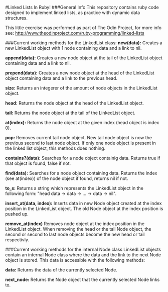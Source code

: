 #Linked Lists In Ruby!
###General Info
This repository contains ruby code designed to implement linked lists, as practice with dynamic data structures.

This little exercise was performed as part of The Odin Project, for more info see:
http://www.theodinproject.com/ruby-programming/linked-lists

###Current working methods for the LinkedList class:
**new(data):** Creates a new LinkedList object with 1 node containing data and a link to nil.

**append(data):** Creates a new node object at the tail of the LinkedList object containing data and a link to nil.

**prepend(data):** Creates a new node object at the head of the LinkedList object containing data and a link to the previous head.

**size:** Returns an integerer of the amount of node objects in the LinkedList object.

**head:** Returns the node object at the head of the LinkedList object.

**tail:** Returns the node object at the tail of the LinkedList object. 

**at(index):** Returns the node object at the given index (head object is index 0).

**pop:** Removes current tail node object. New tail node object is now the previous second to last node object. If only one node object is present in the linked list object, this methods does nothing.

**contains?(data):** Searches for a node object containig data. Returns true if that object is found, false if not.

**find(data):** Searches for a node object containing data. Returns the index (see at(index)) of the node object if found, returns nil if not.

**to_s:** Returns a string which represents the LinkedList object in the following form: "head data -> data -> ... -> data -> nil".

**insert_at(data, index):** Inserts data in new Node object created at the index position in the LinkedList object. The old Node object at the index position is pushed up.

**remove_at(index)** Removes node object at the index position in the LinkedList object. When removing the head or the tail Node object, the second or second to last node objects become the new head or tail respectivly. 

###Current working methods for the internal Node class
LinkedList objects contain an internal Node class where the data and the link to the next Node object is stored. This data is accessible with the following methods:

**data:** Returns the data of the currently selected Node.

**next_node:** Returns the Node object that the currently selected Node links to.
